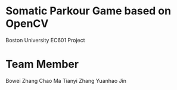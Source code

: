 # Somatic Parkour Game based on OpenCV
Boston University EC601 Project
# Team Member
Bowei Zhang
Chao Ma
Tianyi Zhang
Yuanhao Jin

